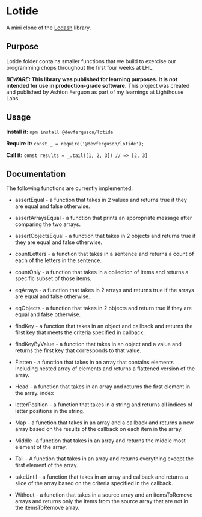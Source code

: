 # Lotide
A mini clone of the [Lodash](https://lodash.com) library.

## Purpose
Lotide folder contains smaller functions that we build to exercise our programming chops throughout the first four weeks at LHL.


**_BEWARE:_ This library was published for learning purposes. It is _not_ intended for use in production-grade software.**
This project was created and published by Ashton Ferguon as part of my learnings at Lighthouse Labs. 

## Usage

  **Install it:**
  `npm install @devferguson/lotide`

  **Require it:**
  `const _ = require('@devferguson/lotide');`

  **Call it:**
  `const results = _.tail([1, 2, 3]) // => [2, 3]`


## Documentation

The following functions are currently implemented:

* assertEqual - a function that takes in 2 values and returns true if they are equal and false otherwise.

* assertArraysEqual - a function that prints an appropriate message after comparing the two arrays.

* assertObjectsEqual - a function that takes in 2 objects and returns true if they are equal and false otherwise.

* countLetters - a function that takes in a sentence and returns a count of each of the letters in the sentence.

* countOnly - a function that takes in a collection of items and returns a specific subset of those items.

* eqArrays - a function that takes in 2 arrays and returns true if the arrays are equal and false otherwise.

* eqObjects - a function that takes in 2 objects and return true if they are equal and false otherwise.

* findKey - a function that takes in an object and callback and returns the first key that meets the criteria specified in callback.

* findKeyByValue - a function that takes in an object and a value and returns the first key that corresponds to that value.

* Flatten - a function that takes in an array that contains elements including nested array of elements and returns a flattened version of the array.

* Head - a function that takes in an array and returns the first element in the array.
index

* letterPosition - a function that takes in a string and returns all indices of letter positions in the string.

* Map - a function that takes in an array and a callback and returns a new array based on the results of the callback on each item in the array.

* Middle -a function that takes in an array and returns the middle most element of the array.

* Tail - A function that takes in an array and returns everything except the first element of the array.

* takeUntil - a function that takes in an array and callback and returns a slice of the array based on the criteria specified in the callback.

* Without - a function that takes in a source array and an itemsToRemove arrays and returns only the items from the source array that are not in the itemsToRemove array.
